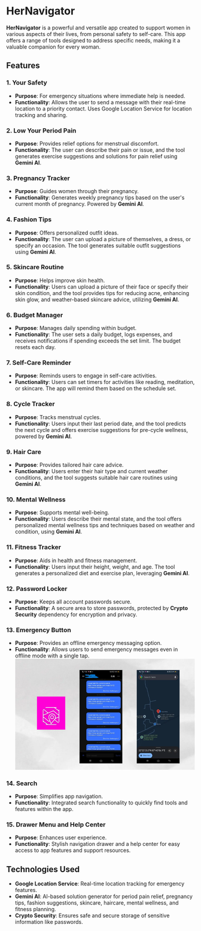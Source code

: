 # HerNavigator

**HerNavigator** is a powerful and versatile app created to support women in various aspects of their lives, from personal safety to self-care. This app offers a range of tools designed to address specific needs, making it a valuable companion for every woman.

## Features

### 1. Your Safety
- **Purpose**: For emergency situations where immediate help is needed.
- **Functionality**: Allows the user to send a message with their real-time location to a priority contact. Uses Google Location Service for location tracking and sharing.

### 2. Low Your Period Pain
- **Purpose**: Provides relief options for menstrual discomfort.
- **Functionality**: The user can describe their pain or issue, and the tool generates exercise suggestions and solutions for pain relief using **Gemini AI**.

### 3. Pregnancy Tracker
- **Purpose**: Guides women through their pregnancy.
- **Functionality**: Generates weekly pregnancy tips based on the user's current month of pregnancy. Powered by **Gemini AI**.

### 4. Fashion Tips
- **Purpose**: Offers personalized outfit ideas.
- **Functionality**: The user can upload a picture of themselves, a dress, or specify an occasion. The tool generates suitable outfit suggestions using **Gemini AI**.

### 5. Skincare Routine
- **Purpose**: Helps improve skin health.
- **Functionality**: Users can upload a picture of their face or specify their skin condition, and the tool provides tips for reducing acne, enhancing skin glow, and weather-based skincare advice, utilizing **Gemini AI**.

### 6. Budget Manager
- **Purpose**: Manages daily spending within budget.
- **Functionality**: The user sets a daily budget, logs expenses, and receives notifications if spending exceeds the set limit. The budget resets each day.

### 7. Self-Care Reminder
- **Purpose**: Reminds users to engage in self-care activities.
- **Functionality**: Users can set timers for activities like reading, meditation, or skincare. The app will remind them based on the schedule set.

### 8. Cycle Tracker
- **Purpose**: Tracks menstrual cycles.
- **Functionality**: Users input their last period date, and the tool predicts the next cycle and offers exercise suggestions for pre-cycle wellness, powered by **Gemini AI**.

### 9. Hair Care
- **Purpose**: Provides tailored hair care advice.
- **Functionality**: Users enter their hair type and current weather conditions, and the tool suggests suitable hair care routines using **Gemini AI**.

### 10. Mental Wellness
- **Purpose**: Supports mental well-being.
- **Functionality**: Users describe their mental state, and the tool offers personalized mental wellness tips and techniques based on weather and condition, using **Gemini AI**.

### 11. Fitness Tracker
- **Purpose**: Aids in health and fitness management.
- **Functionality**: Users input their height, weight, and age. The tool generates a personalized diet and exercise plan, leveraging **Gemini AI**.

### 12. Password Locker
- **Purpose**: Keeps all account passwords secure.
- **Functionality**: A secure area to store passwords, protected by **Crypto Security** dependency for encryption and privacy.

### 13. Emergency Button
- **Purpose**: Provides an offline emergency messaging option.
- **Functionality**: Allows users to send emergency messages even in offline mode with a single tap.
![image](https://github.com/Sujoy-Maity-Coding/HerNavigator/blob/3a9660609bb0b811225caa1b42320b49c4d37a3e/emergency.png)

### 14. Search
- **Purpose**: Simplifies app navigation.
- **Functionality**: Integrated search functionality to quickly find tools and features within the app.

### 15. Drawer Menu and Help Center
- **Purpose**: Enhances user experience.
- **Functionality**: Stylish navigation drawer and a help center for easy access to app features and support resources.

## Technologies Used

- **Google Location Service**: Real-time location tracking for emergency features.
- **Gemini AI**: AI-based solution generator for period pain relief, pregnancy tips, fashion suggestions, skincare, haircare, mental wellness, and fitness planning.
- **Crypto Security**: Ensures safe and secure storage of sensitive information like passwords.
